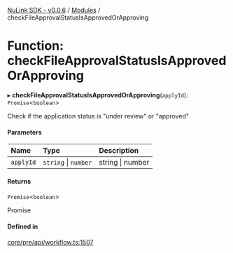 [NuLink SDK - v0.0.6](../README.md) / [Modules](../modules.md) / checkFileApprovalStatusIsApprovedOrApproving

# Function: checkFileApprovalStatusIsApprovedOrApproving

▸ **checkFileApprovalStatusIsApprovedOrApproving**(`applyId`): `Promise`<`boolean`\>

Check if the application status is "under review" or "approved"

#### Parameters

| Name | Type | Description |
| :------ | :------ | :------ |
| `applyId` | `string` \| `number` | string \| number |

#### Returns

`Promise`<`boolean`\>

Promise<boolean>

#### Defined in

[core/pre/api/workflow.ts:1507](https://github.com/NuLink-network/nulink-sdk/blob/dec95fc/src/core/pre/api/workflow.ts#L1507)
